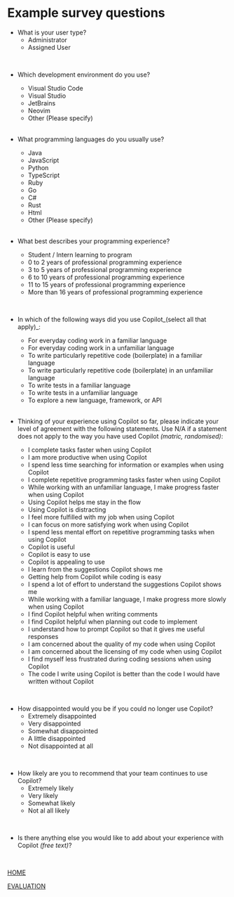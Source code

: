 # Example survey questions
 
- What is your user type?
  - Administrator
  - Assigned User  
 <br />

- Which development environment do you use?
  - Visual Studio Code
  - Visual Studio
  - JetBrains
  - Neovim
  - Other (Please specify)<br />
  <br />

- What programming languages do you usually use?
  - Java
  - JavaScript
  - Python
  - TypeScript
  - Ruby
  - Go
  - C#
  - Rust
  - Html
  - Other (Please specify)<br />
  <br />

- What best describes your programming experience?
  - Student / Intern learning to program 
  - 0 to 2 years of professional programming experience
  - 3 to 5 years of professional programming experience
  - 6 to 10 years of professional programming experience
  - 11 to 15 years of professional programming experience
  - More than 16 years of professional programming experience<br />
 <br />

- In which of the following ways did you use Copilot_(select all that apply)_: 
  - For everyday coding work in a familiar language
  - For everyday coding work in a unfamiliar language 
  - To write particularly repetitive code (boilerplate) in a familiar language
  - To write particularly repetitive code (boilerplate) in an unfamiliar language
  - To write tests in a familiar language
  - To write tests in a unfamiliar language
  - To explore a new language, framework, or API<br />
  <br />

- Thinking of your experience using Copilot so far, please indicate your level of agreement with the following statements. Use N/A if a statement does not apply to the way you have used Copilot _(matric, randomised)_:
  - I complete tasks faster when using Copilot
  - I am more productive when using Copilot
  - I spend less time searching for information or examples when using Copilot
  - I complete repetitive programming tasks faster when using Copilot
  - While working with an unfamiliar language, I make progress faster when using Copilot
  - Using Copilot helps me stay in the flow
  - Using Copilot is distracting
  - I feel more fulfilled with my job when using Copilot
  - I can focus on more satisfying work when using Copilot
  - I spend less mental effort on repetitive programming tasks when using Copilot 
  - Copilot is useful
  - Copilot is easy to use
  - Copilot is appealing to use
  - I learn from the suggestions Copilot shows me
  - Getting help from Copilot while coding is easy
  - I spend a lot of effort to understand the suggestions Copilot shows me
  - While working with a familiar language, I make progress more slowly when using Copilot
  - I find Copilot helpful when writing comments
  - I find Copilot helpful when planning out code to implement
  - I understand how to prompt Copilot so that it gives me useful responses
  - I am concerned about the quality of my code when using Copilot
  - I am concerned about the licensing of my code when using Copilot
  - I find myself less frustrated during coding sessions when using Copilot
  - The code I write using Copilot is better than the code I would have written without Copilot <br />
<br />
 
- How disappointed would you be if you could no longer use Copilot?
  - Extremely disappointed
  - Very disappointed
  - Somewhat disappointed
  - A little disappointed
  - Not disappointed at all <br />
<br />

- How likely are you to recommend that your team continues to use Copilot?
  - Extremely likely
  - Very likely
  - Somewhat likely
  - Not al all likely <br />
<br /> 

- Is there anything else you would like to add about your experience with Copilot _(free text)_? <br />
<br />

[HOME](README.md)

[EVALUATION](starting-your-evaluation.md)